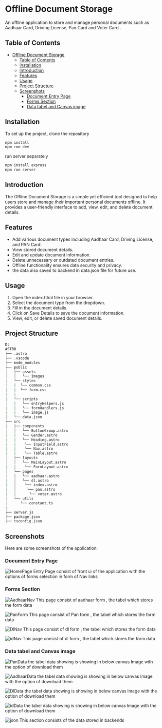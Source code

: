 # Offline Document Storage

An offline application to store and manage personal documents such as Aadhaar Card, Driving License, Pan Card and Voter Card .

## Table of Contents

- [Offline Document Storage](#offline-document-storage)
  - [Table of Contents](#table-of-contents)
  - [Installation](#installation)
  - [Introduction](#introduction)
  - [Features](#features)
  - [Usage](#usage)
  - [Project Structure](#project-structure)
  - [Screenshots](#screenshots)
    - [Document Entry Page](#document-entry-page)
    - [Forms Section](#forms-section)
    - [Data tabel and Canvas image](#data-tabel-and-canvas-image)

## Installation

To set up the project, clone the repository

```bash
npm install
npm run dev
```

run server separately

```bash
npm install express
npm run server
```

## Introduction

 The Offline Document Storage is a simple yet efficient tool designed to help users store and manage their important personal documents offline. It provides a user-friendly interface to add, view, edit, and delete document details.

## Features

- Add various document types including Aadhaar Card, Driving License, and PAN Card.
- View stored document details.
- Edit and update document information.
- Delete unnecessary or outdated document entries.
- Offline functionality ensures data security and privacy.
- the data also saved to backend in data.json file for future use.

## Usage

1. Open the index.html file in your browser.
2. Select the document type from the dropdown.
3. Fill in the document details.
4. Click on Save Details to save the document information.
5. View, edit, or delete saved document details.


## Project Structure

```sh
D: 
ASTRO
├── .astro
├── .vscode
├── node_modules
├── public
│   ├── assets
│   │   └── images
│   └── styles
│   |  └── common.css
|   |  └── form.css
|   |     
|   └── scripts
│   |   └── entryHelpers.js
|   |   └── formHandlers.js
|   |   └── image.js
|   └── data.json
├── src
|   ├── components
│   │   └── ButtonGroup.astro
|   |   └── Gender.astro
|   |   └── Heading.astro
|   |    └── InputField.astro
|   |    └── Nav.astro
|   |    └── Table.astro
│   ├── layouts
│   │   └── MainLayout.astro
|   |    └── FormLayout.astro
│   └── pages
│   │   └── aadhaar.astro
|   │   └── dl.astro
|   │    └── index.astro
|   │     └── pan.astro 
|   |      └── voter.astro 
│   └── utils
│      └── constant.ts
|  
├── server.js     
├── package.json
├── tsconfig.json
```

## Screenshots

Here are some screenshots of the application:

### Document Entry Page

![HomePage](<public/assets/images/HomePage.png>)
 Entry Page consist of front ui of the application with the options of forms selection in form of Nav links 

### Forms Section

![AadhaarNav](public/assets/images/AadhaarForm.png)
This page consist of aadhaar form , the tabel which stores the form data 


![PanForm](public/assets/images/PanForm.png)
This page consist of Pan form , the tabel which stores the form data 

![DlNav](public/assets/images/DlForm.png)
This page consist of dl form , the tabel which stores the form data 

![idNav](public/assets/images/VoterIdform.png)
This page consist of dl form , the tabel which stores the form data 

### Data tabel and Canvas image

![PanData](public/assets/images/PAN.png)
the tabel data showing is showing in below canvas Image with the option of download them

![AadhaarData](public/assets/images/Aadhaar.png)
the tabel data showing is showing in below canvas Image with the option of download them

![DlData](public/assets/images/License.png)
the tabel data showing is showing in below canvas Image with the option of download them

![idData](public/assets/images/Voterid.png)
the tabel data showing is showing in below canvas Image with the option of download them

![json](public/assets/images/jsondata.png)
 This section consists of the data stored in backends


